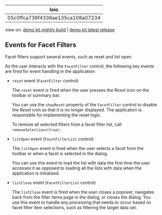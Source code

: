 <!-- loio05c0ffca736f4336ae135ca108a07234 -->

| loio |
| -----|
| 05c0ffca736f4336ae135ca108a07234 |

<div id="loio">

view on: [demo kit nightly build](https://sdk.openui5.org/nightly/#/topic/05c0ffca736f4336ae135ca108a07234) | [demo kit latest release](https://sdk.openui5.org/topic/05c0ffca736f4336ae135ca108a07234)</div>

## Events for Facet Filters

Facet filters support several events, such as reset and list open.

As the user interacts with the `FacetFilter` control, the following key events are fired for event handling in the application:

-   `reset` event \(`FacetFilter` control\)

    The `reset` event is fired when the user presses the *Reset* icon on the toolbar or summary bar.

    You can use the `showReset` property of the `FacetFilter` control to disable the *Reset* icon so that it is no longer displayed. The application is responsible for implementing the reset logic.

    To remove all selected filters from a facet filter list, call `removeSelections(true)`.

-   `listOpen` event \(`FacetFilterList` control\)

    The `listOpen` event is fired when the user selects a facet from the toolbar or when a facet is selected in the dialog.

    You can use this event to load the list with data the first time the user accesses it as opposed to loading all the lists with data when the application is initialized.

-   `listClose` event \(`FacetFilterList` control\)

    The `listClose` event is fired when the user closes a popover, navigates back from the filter items page in the dialog, or closes the dialog. You use this event to handle any processing that needs to occur based on facet filter item selections, such as filtering the target data set.


